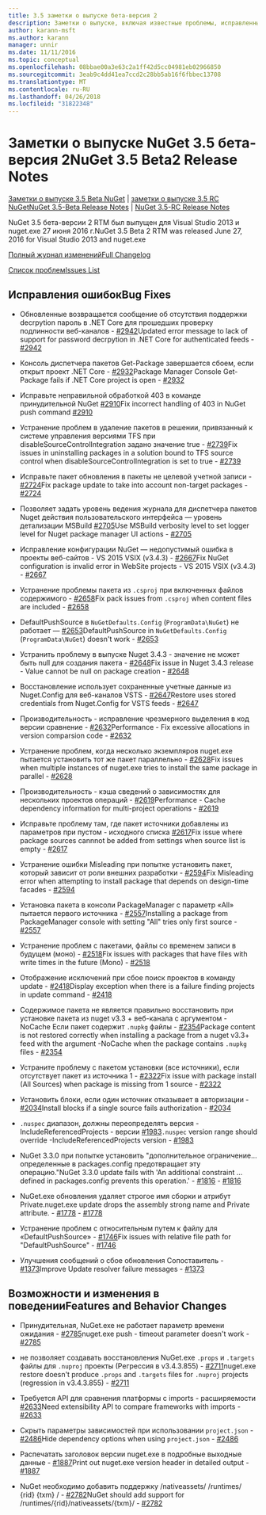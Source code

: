 ```yaml
---
title: 3.5 заметки о выпуске бета-версия 2
description: Заметки о выпуске, включая известные проблемы, исправленные ошибки, добавленные функции и DCR второй бета-версии 3.5 NuGet.
author: karann-msft
ms.author: karann
manager: unnir
ms.date: 11/11/2016
ms.topic: conceptual
ms.openlocfilehash: 08bbae00a3e63c2a1ff42d5cc04981eb02966850
ms.sourcegitcommit: 3eab9c4dd41ea7ccd2c28bb5ab16f6fbbec13708
ms.translationtype: MT
ms.contentlocale: ru-RU
ms.lasthandoff: 04/26/2018
ms.locfileid: "31822348"
---
```

# <a name="nuget-35-beta2-release-notes"></a><span data-ttu-id="88460-103">Заметки о выпуске NuGet 3.5 бета-версия 2</span><span class="sxs-lookup"><span data-stu-id="88460-103">NuGet 3.5 Beta2 Release Notes</span></span>

<span data-ttu-id="88460-104">[Заметки о выпуске 3.5 Beta NuGet](../release-notes/nuget-3.5-Beta.md) | [заметки о выпуске 3.5 RC NuGet](../release-notes/nuget-3.5-RC.md)</span><span class="sxs-lookup"><span data-stu-id="88460-104">[NuGet 3.5-Beta Release Notes](../release-notes/nuget-3.5-Beta.md) | [NuGet 3.5-RC Release Notes](../release-notes/nuget-3.5-RC.md)</span></span>

<span data-ttu-id="88460-105">NuGet 3.5 бета-версии 2 RTM был выпущен для Visual Studio 2013 и nuget.exe 27 июня 2016 г.</span><span class="sxs-lookup"><span data-stu-id="88460-105">NuGet 3.5 Beta 2 RTM was released June 27, 2016 for Visual Studio 2013 and nuget.exe</span></span>

[<span data-ttu-id="88460-106">Полный журнал изменений</span><span class="sxs-lookup"><span data-stu-id="88460-106">Full Changelog</span></span>](https://github.com/NuGet/NuGet.Client/compare/release-3.5.0-beta...release-3.5.0-beta2)

[<span data-ttu-id="88460-107">Список проблем</span><span class="sxs-lookup"><span data-stu-id="88460-107">Issues List</span></span>](https://github.com/Nuget/Home/issues?q=is%3Aissue+milestone%3A%223.5+Beta2%22+is%3Aclosed)

## <a name="bug-fixes"></a><span data-ttu-id="88460-108">Исправления ошибок</span><span class="sxs-lookup"><span data-stu-id="88460-108">Bug Fixes</span></span>

* <span data-ttu-id="88460-109">Обновленные возвращается сообщение об отсутствия поддержки decrpytion пароль в .NET Core для прошедших проверку подлинности веб-каналов - [#2942](https://github.com/NuGet/Home/issues/2942)</span><span class="sxs-lookup"><span data-stu-id="88460-109">Updated error message to lack of support for password decrpytion in .NET Core for authenticated feeds  - [#2942](https://github.com/NuGet/Home/issues/2942)</span></span>

* <span data-ttu-id="88460-110">Консоль диспетчера пакетов Get-Package завершается сбоем, если открыт проект .NET Core - [#2932](https://github.com/NuGet/Home/issues/2932)</span><span class="sxs-lookup"><span data-stu-id="88460-110">Package Manager Console Get-Package fails if .NET Core project is open - [#2932](https://github.com/NuGet/Home/issues/2932)</span></span>

* <span data-ttu-id="88460-111">Исправьте неправильной обработкой 403 в команде принудительной NuGet [#2910](https://github.com/NuGet/Home/issues/2910)</span><span class="sxs-lookup"><span data-stu-id="88460-111">Fix incorrect handling of 403 in NuGet push command [#2910](https://github.com/NuGet/Home/issues/2910)</span></span>

* <span data-ttu-id="88460-112">Устранение проблем в удаление пакетов в решении, привязанный к системе управления версиями TFS при disableSourceControlIntegration задано значение true - [#2739](https://github.com/NuGet/Home/issues/2739)</span><span class="sxs-lookup"><span data-stu-id="88460-112">Fix issues in uninstalling packages in a solution bound to TFS source control when disableSourceControlIntegration is set to true - [#2739](https://github.com/NuGet/Home/issues/2739)</span></span>

* <span data-ttu-id="88460-113">Исправьте пакет обновления в пакеты не целевой учетной записи - [#2724](https://github.com/NuGet/Home/issues/2724)</span><span class="sxs-lookup"><span data-stu-id="88460-113">Fix package update to take into account non-target packages - [#2724](https://github.com/NuGet/Home/issues/2724)</span></span>

* <span data-ttu-id="88460-114">Позволяет задать уровень ведения журнала для диспетчера пакетов Nuget действия пользовательского интерфейса — уровень детализации MSBuild [#2705](https://github.com/NuGet/Home/issues/2705)</span><span class="sxs-lookup"><span data-stu-id="88460-114">Use MSBuild verbosity level to set logger level for Nuget package manager UI actions - [#2705](https://github.com/NuGet/Home/issues/2705)</span></span>

* <span data-ttu-id="88460-115">Исправление конфигурации NuGet — недопустимый ошибка в проекты веб-сайтов - VS 2015 VSIX (v3.4.3) - [#2667](https://github.com/NuGet/Home/issues/2667)</span><span class="sxs-lookup"><span data-stu-id="88460-115">Fix NuGet configuration is invalid error in WebSite projects - VS 2015 VSIX (v3.4.3) - [#2667](https://github.com/NuGet/Home/issues/2667)</span></span>

* <span data-ttu-id="88460-116">Устранение проблемы пакета из `.csproj` при включенных файлов содержимого - [#2658](https://github.com/NuGet/Home/issues/2658)</span><span class="sxs-lookup"><span data-stu-id="88460-116">Fix pack issues from `.csproj` when content files are included - [#2658](https://github.com/NuGet/Home/issues/2658)</span></span>

* <span data-ttu-id="88460-117">DefaultPushSource в `NuGetDefaults.Config` (`ProgramData\NuGet`) не работает — [#2653](https://github.com/NuGet/Home/issues/2653)</span><span class="sxs-lookup"><span data-stu-id="88460-117">DefaultPushSource in `NuGetDefaults.Config` (`ProgramData\NuGet`) doesn't work - [#2653](https://github.com/NuGet/Home/issues/2653)</span></span>

* <span data-ttu-id="88460-118">Устранить проблему в выпуске Nuget 3.4.3 - значение не может быть null для создания пакета - [#2648](https://github.com/NuGet/Home/issues/2648)</span><span class="sxs-lookup"><span data-stu-id="88460-118">Fix issue in Nuget 3.4.3 release - Value cannot be null on package creation - [#2648](https://github.com/NuGet/Home/issues/2648)</span></span>

* <span data-ttu-id="88460-119">Восстановление использует сохраненные учетные данные из Nuget.Config для веб-каналов VSTS - [#2647](https://github.com/NuGet/Home/issues/2647)</span><span class="sxs-lookup"><span data-stu-id="88460-119">Restore uses stored credentials from Nuget.Config for VSTS feeds - [#2647](https://github.com/NuGet/Home/issues/2647)</span></span>

* <span data-ttu-id="88460-120">Производительность - исправление чрезмерного выделения в код версии сравнение - [#2632](https://github.com/NuGet/Home/issues/2632)</span><span class="sxs-lookup"><span data-stu-id="88460-120">Performance - Fix excessive allocations in version comparsion code - [#2632](https://github.com/NuGet/Home/issues/2632)</span></span>

* <span data-ttu-id="88460-121">Устранение проблем, когда несколько экземпляров nuget.exe пытается установить тот же пакет параллельно - [#2628](https://github.com/NuGet/Home/issues/2628)</span><span class="sxs-lookup"><span data-stu-id="88460-121">Fix issues when multiple instances of nuget.exe tries to install the same package in parallel - [#2628](https://github.com/NuGet/Home/issues/2628)</span></span>

* <span data-ttu-id="88460-122">Производительность - кэша сведений о зависимостях для нескольких проектов операций - [#2619](https://github.com/NuGet/Home/issues/2619)</span><span class="sxs-lookup"><span data-stu-id="88460-122">Performance - Cache dependency information for multi-project operations - [#2619](https://github.com/NuGet/Home/issues/2619)</span></span>

* <span data-ttu-id="88460-123">Исправьте проблему там, где пакет источники добавлены из параметров при пустом - исходного списка [#2617](https://github.com/NuGet/Home/issues/2617)</span><span class="sxs-lookup"><span data-stu-id="88460-123">Fix issue where package sources cannnot be added from settings when source list is empty - [#2617](https://github.com/NuGet/Home/issues/2617)</span></span>

* <span data-ttu-id="88460-124">Устранение ошибки Misleading при попытке установить пакет, который зависит от роли внешних разработки - [#2594](https://github.com/NuGet/Home/issues/2594)</span><span class="sxs-lookup"><span data-stu-id="88460-124">Fix Misleading error when attempting to install package that depends on design-time facades - [#2594](https://github.com/NuGet/Home/issues/2594)</span></span>

* <span data-ttu-id="88460-125">Установка пакета в консоли PackageManager с параметр «All» пытается первого источника - [#2557](https://github.com/NuGet/Home/issues/2557)</span><span class="sxs-lookup"><span data-stu-id="88460-125">Installing a package from PackageManager console with setting "All" tries only first source - [#2557](https://github.com/NuGet/Home/issues/2557)</span></span>

* <span data-ttu-id="88460-126">Устранение проблем с пакетами, файлы со временем записи в будущем (моно) - [#2518](https://github.com/NuGet/Home/issues/2518)</span><span class="sxs-lookup"><span data-stu-id="88460-126">Fix issues with packages that have files with write times in the future (Mono) - [#2518](https://github.com/NuGet/Home/issues/2518)</span></span>

* <span data-ttu-id="88460-127">Отображение исключений при сбое поиск проектов в команду update - [#2418](https://github.com/NuGet/Home/issues/2418)</span><span class="sxs-lookup"><span data-stu-id="88460-127">Display exception when there is a failure finding projects in update command - [#2418](https://github.com/NuGet/Home/issues/2418)</span></span>

* <span data-ttu-id="88460-128">Содержимое пакета не является правильно восстановить при установке пакета из nuget v3.3 + веб-канала с аргументом - NoCache Если пакет содержит `.nupkg` файлы - [#2354](https://github.com/NuGet/Home/issues/2354)</span><span class="sxs-lookup"><span data-stu-id="88460-128">Package content is not restored correctly when installing a package from a nuget v3.3+ feed with the argument -NoCache when the package contains `.nupkg` files - [#2354](https://github.com/NuGet/Home/issues/2354)</span></span>

* <span data-ttu-id="88460-129">Устраните проблему с пакетом установки (все источники), если отсутствует пакет из источника 1 - [#2322](https://github.com/NuGet/Home/issues/2322)</span><span class="sxs-lookup"><span data-stu-id="88460-129">Fix issue with package install (All Sources) when package is missing from 1 source - [#2322](https://github.com/NuGet/Home/issues/2322)</span></span>

* <span data-ttu-id="88460-130">Установить блоки, если один источник отказывает в авторизации - [#2034](https://github.com/NuGet/Home/issues/2034)</span><span class="sxs-lookup"><span data-stu-id="88460-130">Install blocks if a single source fails authorization - [#2034](https://github.com/NuGet/Home/issues/2034)</span></span>

* <span data-ttu-id="88460-131">`.nuspec` диапазон, должны переопределять версия - IncludeReferencedProjects - версии [#1983](https://github.com/NuGet/Home/issues/1983)</span><span class="sxs-lookup"><span data-stu-id="88460-131">`.nuspec` version range should override -IncludeReferencedProjects version - [#1983](https://github.com/NuGet/Home/issues/1983)</span></span>

* <span data-ttu-id="88460-132">NuGet 3.3.0 при попытке установить "дополнительное ограничение... определенные в packages.config предотвращает эту операцию."</span><span class="sxs-lookup"><span data-stu-id="88460-132">NuGet 3.3.0 update fails with 'An additional constraint ... defined in packages.config prevents this operation.'</span></span><span data-ttu-id="88460-133"> - [#1816](https://github.com/NuGet/Home/issues/1816)</span><span class="sxs-lookup"><span data-stu-id="88460-133"> - [#1816](https://github.com/NuGet/Home/issues/1816)</span></span>

* <span data-ttu-id="88460-134">NuGet.exe обновления удаляет строгое имя сборки и атрибут Private.</span><span class="sxs-lookup"><span data-stu-id="88460-134">nuget.exe update drops the assembly strong name and Private attribute.</span></span><span data-ttu-id="88460-135"> - [#1778](https://github.com/NuGet/Home/issues/1778)</span><span class="sxs-lookup"><span data-stu-id="88460-135"> - [#1778](https://github.com/NuGet/Home/issues/1778)</span></span>

* <span data-ttu-id="88460-136">Устранение проблем с относительным путем к файлу для «DefaultPushSource» - [#1746](https://github.com/NuGet/Home/issues/1746)</span><span class="sxs-lookup"><span data-stu-id="88460-136">Fix issues with relative file path for "DefaultPushSource" - [#1746](https://github.com/NuGet/Home/issues/1746)</span></span>

* <span data-ttu-id="88460-137">Улучшения сообщений о сбое обновления Сопоставитель - [#1373](https://github.com/NuGet/Home/issues/1373)</span><span class="sxs-lookup"><span data-stu-id="88460-137">Improve Update resolver failure messages - [#1373](https://github.com/NuGet/Home/issues/1373)</span></span>

## <a name="features-and-behavior-changes"></a><span data-ttu-id="88460-138">Возможности и изменения в поведении</span><span class="sxs-lookup"><span data-stu-id="88460-138">Features and Behavior Changes</span></span>

* <span data-ttu-id="88460-139">Принудительная, NuGet.exe не работает параметр времени ожидания - [#2785](https://github.com/NuGet/Home/issues/2785)</span><span class="sxs-lookup"><span data-stu-id="88460-139">nuget.exe push - timeout parameter doesn't work  - [#2785](https://github.com/NuGet/Home/issues/2785)</span></span>

* <span data-ttu-id="88460-140">не позволяет создавать восстановления NuGet.exe `.props` и `.targets` файлы для `.nuproj` проекты (Регрессия в v3.4.3.855) - [#2711](https://github.com/NuGet/Home/issues/2711)</span><span class="sxs-lookup"><span data-stu-id="88460-140">nuget.exe restore doesn't produce `.props` and `.targets` files for `.nuproj` projects (regression in v3.4.3.855) - [#2711](https://github.com/NuGet/Home/issues/2711)</span></span>

* <span data-ttu-id="88460-141">Требуется API для сравнения платформы с imports - расширяемости [#2633](https://github.com/NuGet/Home/issues/2633)</span><span class="sxs-lookup"><span data-stu-id="88460-141">Need extensibility API to compare frameworks with imports - [#2633](https://github.com/NuGet/Home/issues/2633)</span></span>

* <span data-ttu-id="88460-142">Скрыть параметры зависимостей при использовании `project.json`  -  [#2486](https://github.com/NuGet/Home/issues/2486)</span><span class="sxs-lookup"><span data-stu-id="88460-142">Hide dependency options when using `project.json` - [#2486](https://github.com/NuGet/Home/issues/2486)</span></span>

* <span data-ttu-id="88460-143">Распечатать заголовок версии nuget.exe в подробные выходные данные - [#1887](https://github.com/NuGet/Home/issues/1887)</span><span class="sxs-lookup"><span data-stu-id="88460-143">Print out nuget.exe version header in detailed output - [#1887](https://github.com/NuGet/Home/issues/1887)</span></span>

* <span data-ttu-id="88460-144">NuGet необходимо добавить поддержку /nativeassets/ /runtimes/ {rid} {txm} / - [#2782](https://github.com/NuGet/Home/issues/2782)</span><span class="sxs-lookup"><span data-stu-id="88460-144">NuGet should add support for /runtimes/{rid}/nativeassets/{txm}/ - [#2782](https://github.com/NuGet/Home/issues/2782)</span></span>